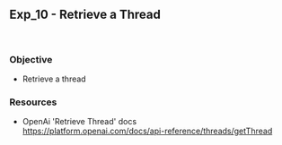 ## Exp_10 - Retrieve a Thread
<br>

### Objective
- Retrieve a thread
  
### Resources

- OpenAi 'Retrieve Thread' docs<br>
https://platform.openai.com/docs/api-reference/threads/getThread


